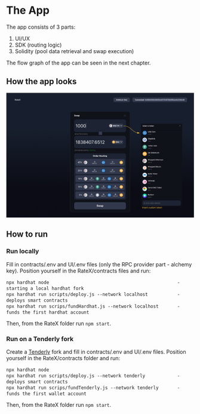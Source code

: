 # The App
The app consists of 3 parts:
1. UI/UX
2. SDK (routing logic)
3. Solidity (pool data retrieval and swap execution)

The flow graph of the app can be seen in the next chapter.

## How the app looks
<div style="flex: 1;">
    <img src="images/ui.png"
         alt="Sql to Mongo parser"
         style="max-width: 100%;" />
  </div>

## How to run

### Run locally
Fill in contracts/.env and UI/.env files (only the RPC provider part - alchemy key).
Position yourself in the RateX/contracts files and run:
```
npx hardhat node                                                - starting a local hardhat fork
npx hardhat run scripts/deploy.js --network localhost           - deploys smart contracts
npx hardhat run scrips/fundHardhat.js --network localhost       - funds the first hardhat account
```
Then, from the RateX folder run `npm start`.

### Run on a Tenderly fork
Create a [Tenderly](https://tenderly.co/) fork and fill in contracts/.env and UI/.env files.
Position yourself in the RateX/contracts folder and run:
```
npx hardhat node
npx hardhat run scripts/deploy.js --network tenderly            - deploys smart contracts
npx hardhat run scrips/fundTenderly.js --network tenderly       - funds the first wallet account
```
Then, from the RateX folder run `npm start`.

